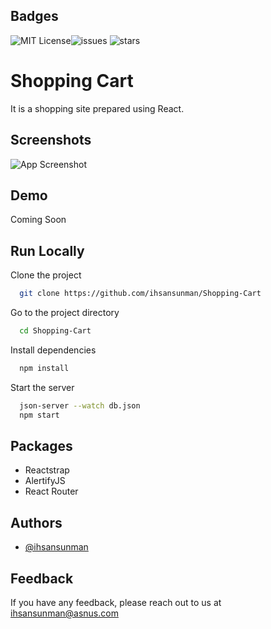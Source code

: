 
## Badges
![MIT License](https://img.shields.io/github/license/ihsansunman/Shopping-Cart)![issues](https://img.shields.io/github/issues/ihsansunman/Shopping-Cart?style=plastic) ![stars](https://img.shields.io/github/stars/ihsansunman/Shopping-Cart)


# Shopping Cart

It is a shopping site prepared using React.


## Screenshots

![App Screenshot](https://via.placeholder.com/468x300?text=App+Screenshot+Here)


## Demo

Coming Soon


## Run Locally

Clone the project

```bash
  git clone https://github.com/ihsansunman/Shopping-Cart
```

Go to the project directory

```bash
  cd Shopping-Cart
```

Install dependencies

```bash
  npm install
```

Start the server

```bash
  json-server --watch db.json
  npm start
```

## Packages

- Reactstrap
- AlertifyJS
- React Router

## Authors

- [@ihsansunman](https://www.github.com/ihsansunman)


## Feedback

If you have any feedback, please reach out to us at [ihsansunman@asnus.com](mailto:ihsansunman@asnus.com)

